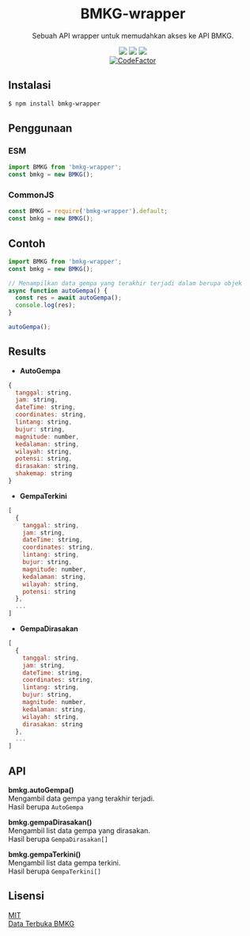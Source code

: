 <div align="center">
<h1><b>BMKG-wrapper</b></h1>
<p>Sebuah API wrapper untuk memudahkan akses ke API BMKG.</p>
<a href="https://opensource.org/licenses/mit-license.php"><img src="https://badges.frapsoft.com/os/mit/mit.svg?v=103"></a>
<a href="https://www.npmjs.com/package/bmkg-wrapper"><img src="https://www.npmjs.com/package/bmkg-wrapper"></a>
<a href="https://packagephobia.com/result?p=bmkg-wrapper"><img src="https://packagephobia.com/badge?p=bmkg-wrapper"></a>
<br>
<a href="https://www.codefactor.io/repository/github/slavyandesu/bmkg-wrapper"><img src="https://www.codefactor.io/repository/github/slavyandesu/bmkg-wrapper/badge" alt="CodeFactor" /></a>
</div>

## Instalasi
```sh
$ npm install bmkg-wrapper
```

## Penggunaan
### ESM
```js
import BMKG from 'bmkg-wrapper';
const bmkg = new BMKG();
```

### CommonJS
```js
const BMKG = require('bmkg-wrapper').default;
const bmkg = new BMKG();
```

## Contoh
```js
import BMKG from 'bmkg-wrapper';
const bmkg = new BMKG();

// Menampilkan data gempa yang terakhir terjadi dalam berupa objek
async function autoGempa() {
  const res = await autoGempa();
  console.log(res);
}

autoGempa();
```
## Results
- **AutoGempa**
```js
{
  tanggal: string,
  jam: string,
  dateTime: string,
  coordinates: string,
  lintang: string,
  bujur: string,
  magnitude: number,
  kedalaman: string,
  wilayah: string,
  potensi: string,
  dirasakan: string,
  shakemap: string
}
```
- **GempaTerkini**
```js
[
  {
    tanggal: string,
    jam: string,
    dateTime: string,
    coordinates: string,
    lintang: string,
    bujur: string,
    magnitude: number,
    kedalaman: string,
    wilayah: string,
    potensi: string
  },
  ...
]
```
- **GempaDirasakan**
```js
[
  {
    tanggal: string,
    jam: string,
    dateTime: string,
    coordinates: string,
    lintang: string,
    bujur: string,
    magnitude: number,
    kedalaman: string,
    wilayah: string,
    dirasakan: string
  },
  ...
]
```

## API
**bmkg.autoGempa()**  
Mengambil data gempa yang terakhir terjadi.  
Hasil berupa `AutoGempa`

**bmkg.gempaDirasakan()**  
Mengambil list data gempa yang dirasakan.  
Hasil berupa `GempaDirasakan[]`

**bmkg.gempaTerkini()**  
Mengambil list data gempa terkini.  
Hasil berupa `GempaTerkini[]`

## Lisensi
[MIT](LICENSE)  
[Data Terbuka BMKG](https://data.bmkg.go.id/)
